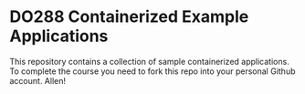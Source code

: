 # DO288 Containerized Example Applications

This repository contains a collection of sample containerized applications.  To complete the course you need to fork this repo into your personal Github account. Allen!
